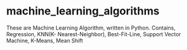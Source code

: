 # machine_learning_algorithms
These are Machine Learning Algorithm, written in Python. Contains, Regression, KNN(K- Nearest-Neighbor), Best-Fit-Line, Support Vector Machine, K-Means, Mean Shift
